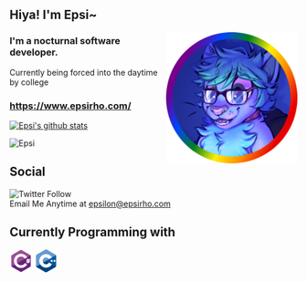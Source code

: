 ## Hiya! I'm Epsi~ 
<img align='right' src="https://github.com/EpsiRho/EpsiRho/blob/main/epsicircle.png" width="230">
<a rel="me" href="https://meow.social/@epsi"></a>

### I'm a nocturnal software developer.
Currently being forced into the daytime by college
### https://www.epsirho.com/

[![Epsi's github stats](https://github-readme-stats.vercel.app/api?username=EpsiRho&theme=dark)](https://github.com/anuraghazra/github-readme-stats)

<p><img src="https://github-readme-stats.vercel.app/api/top-langs?username=EpsiRho&show_icons=true&theme=dark&locale=en&layout=compact" alt="Epsi" /></p>

## Social
![Twitter Follow](https://img.shields.io/twitter/follow/EpsilonRho?label=Follow%20Me%20on%20Twitter&style=for-the-badge)<br>
Email Me Anytime at [epsilon@epsirho.com](mailto:epsirho@gmail.com)

## Currently Programming with
<p align="left"> 
  <img src="https://raw.githubusercontent.com/devicons/devicon/9f4f5cdb393299a81125eb5127929ea7bfe42889/icons/csharp/csharp-original.svg" alt="CSharp" width="40" height="40"/>
  <img src="https://raw.githubusercontent.com/devicons/devicon/master/icons/cplusplus/cplusplus-original.svg" alt="C++" width="40" height="40"/>
</p>

